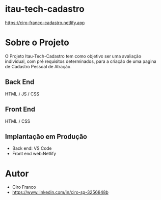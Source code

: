 # itau-tech-cadastro
 https://ciro-franco-cadastro.netlify.app
# Sobre o Projeto
O Projeto Itau-Tech-Cadastro tem como objetivo ser uma avaliação individual, com pré requisitos determinados, para a criação de uma pagina de Cadastro Pessoal de Atração.
## Back End
HTML / JS / CSS
## Front End
HTML / CSS
## Implantação em Produção
- Back end: VS Code
- Front end web:Netlify
# Autor
- Ciro Franco
- https://www.linkedin.com/in/ciro-sp-3256848b
